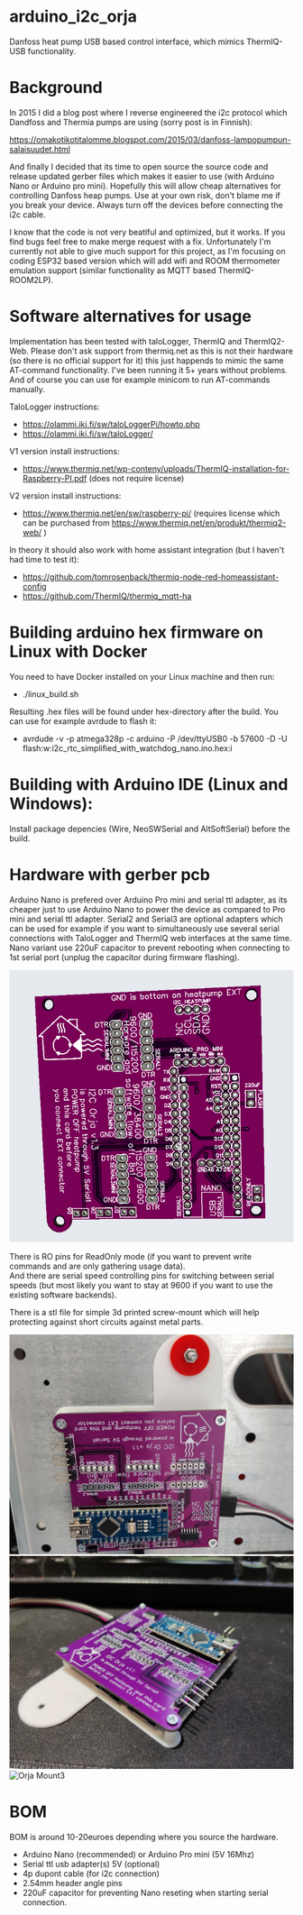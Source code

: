 # arduino_i2c_orja
Danfoss heat pump USB based control interface, which mimics ThermIQ-USB functionality.

# Background

In 2015 I did a blog post where I reverse engineered the i2c protocol which Dandfoss and Thermia pumps are using (sorry post is in Finnish):

https://omakotikotitalomme.blogspot.com/2015/03/danfoss-lampopumpun-salaisuudet.html    

And finally I decided that its time to open source the source code and release updated gerber files which makes it easier to use (with Arduino Nano or Arduino pro mini). Hopefully this will allow cheap alternatives for controlling Danfoss heap pumps. Use at your own risk, don't blame me if you break your device. Always turn off the devices before connecting the i2c cable.    

I know that the code is not very beatiful and optimized, but it works. If you find bugs feel free to make merge request with a fix. Unfortunately I'm currently not able to give much support for this project, as I'm focusing on coding ESP32 based version which will add wifi and ROOM thermometer emulation support (similar functionality as MQTT based ThermIQ-ROOM2LP).

# Software alternatives for usage

Implementation has been tested with taloLogger, ThermIQ and ThermIQ2-Web. Please don't ask support from thermiq.net as this is not their hardware (so there is no official support for it) this just happends to mimic the same AT-command functionality. I've been running it 5+ years without problems. And of course you can use for example minicom to run AT-commands manually.

TaloLogger instructions:    
- https://olammi.iki.fi/sw/taloLoggerPi/howto.php     
- https://olammi.iki.fi/sw/taloLogger/

V1 version install instructions:    
- https://www.thermiq.net/wp-conteny/uploads/ThermIQ-installation-for-Raspberry-PI.pdf  (does not require license)

V2 version install instructions:    
- https://www.thermiq.net/en/sw/raspberry-pi/ (requires license which can be purchased from https://www.thermiq.net/en/produkt/thermiq2-web/ )

In theory it should also work with home assistant integration (but I haven't had time to test it):    
- https://github.com/tomrosenback/thermiq-node-red-homeassistant-config    
- https://github.com/ThermIQ/thermiq_mqtt-ha

# Building arduino hex firmware on Linux with Docker

You need to have Docker installed on your Linux machine and then run:

- ./linux_build.sh    

Resulting .hex files will be found under hex-directory after the build. You can use for example avrdude to flash it:    
- avrdude -v -p atmega328p -c arduino -P /dev/ttyUSB0 -b 57600 -D -U flash:w:i2c_rtc_simplified_with_watchdog_nano.ino.hex:i

# Building with Arduino IDE (Linux and Windows):
Install package depencies (Wire, NeoSWSerial and AltSoftSerial) before the build.

# Hardware with gerber pcb

Arduino Nano is prefered over Arduino Pro mini and serial ttl adapter, as its cheaper just to use Arduino Nano to power the device as compared to Pro mini and serial ttl adapter. Serial2 and Serial3 are optional adapters which can be used for example if you want to simultaneously use several serial connections with TaloLogger and ThermIQ web interfaces at the same time. Nano variant use 220uF capacitor to prevent rebooting when connecting to 1st serial port (unplug the capacitor during firmware flashing).

![Orja Gerber](images/orja_gerber.png?raw=true "Orja Gerber")

There is RO pins for ReadOnly mode (if you want to prevent write commands and are only gathering usage data).    
And there are serial speed controlling pins for switching between serial speeds (but most likely you want to stay at 9600 if you want to use the existing software backends).

There is a stl file for simple 3d printed screw-mount which will help protecting against short circuits against metal parts.

![Orja Mount](images/orja_stl_mount.jpg?raw=true "Orja Mount")
![Orja Mount2](images/orja_stl_mount2.jpg?raw=true "Orja Mount2")
![Orja Mount3](images/orja_stl_mount3.jpg?raw=true "Orja Mount3")

# BOM

BOM is around 10-20euroes depending where you source the hardware.

- Arduino Nano (recommended) or Arduino Pro mini (5V 16Mhz)    
- Serial ttl usb adapter(s) 5V (optional)    
- 4p dupont cable (for i2c connection)    
- 2.54mm header angle pins   
- 220uF capacitor for preventing Nano reseting when starting serial connection.
